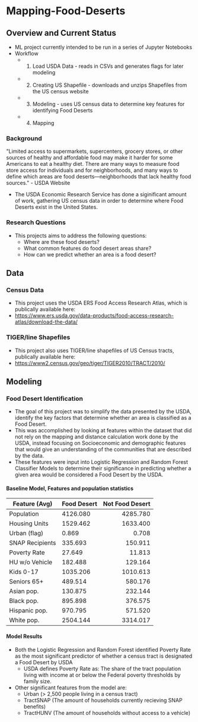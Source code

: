 # Mapping-Food-Deserts

## Overview and Current Status
- ML project currently intended to be run in a series of Jupyter Notebooks
- Workflow
    - 1. Load USDA Data -  reads in CSVs and generates flags for later modeling
    - 2. Creating US Shapefile  - downloads and unzips Shapefiles from the US census website
    - 3. Modeling  - uses US census data to determine key features for identifying Food Deserts
    - 4. Mapping 

### Background
"Limited access to supermarkets, supercenters, grocery stores, or other sources of healthy and affordable food may make it harder for some Americans to eat a healthy diet. There are many ways to measure food store access for individuals and for neighborhoods, and many ways to define which areas are food deserts—neighborhoods that lack healthy food sources." - USDA Website

- The USDA Economic Research Service has done a siginificant amount of work, gathering US census data in order to determine where Food Deserts exist in the United States.
### Research Questions
- This projects aims to address the following questions:
    - Where are these food deserts?
    - What common features do food desert areas share?
    - How can we predict whether an area is a food desert?
    
## Data

### Census Data
- This project uses the USDA ERS Food Access Research Atlas, which is publically available here:
- https://www.ers.usda.gov/data-products/food-access-research-atlas/download-the-data/

### TIGER/line Shapefiles
- This project also uses TIGER/line shapefiles of US Census tracts, publically available here:
- https://www2.census.gov/geo/tiger/TIGER2010/TRACT/2010/

## Modeling

### Food Desert Identification
- The goal of this project was to simplify the data presented by the USDA, identify the key factors that determine whether an area is classified as a Food Desert.
- This was accomplished by looking at features within the dataset that did not rely on the mapping and distance calculation work done by the USDA, instead focusing on Socioeconomic and demographic features that would give an understanding of the communities that are described by the data.
- These features were input into Logistic Regression and Random Forest Classifier Models to determine their significance in predicting whether a given area would be considered a Food Desert by the USDA.

#### Baseline Model, Features and population statistics

Feature (Avg)| Food Desert| Not Food Desert
------------ | ---------  | --------:
Population   | 4126.080   | 4285.780
Housing Units| 1529.462   | 1633.400
Urban (flag) | 0.869 | 0.708
SNAP Recipients | 335.693 | 150.911
Poverty Rate | 27.649 | 11.813
HU w/o Vehicle| 182.488 | 129.164
Kids 0-17| 1035.206 | 1010.613
Seniors 65+ | 489.514 | 580.176
Asian pop.  | 130.875 | 232.144
Black pop.  | 895.898 | 376.575
Hispanic pop.| 970.795 | 571.520
White pop.  | 2504.144 | 3314.017


#### Model Results
- Both the Logistic Regression and Random Forest identified Poverty Rate as the most significant predictor of whether a census tract is designated a Food Desert by USDA
    - USDA defines Poverty Rate as: The share of the tract population living with income at or below the Federal poverty thresholds by family size.
- Other significant features from the model are:
    - Urban (> 2,500 people living in a census tract)
    - TractSNAP (The amount of households currently recieving SNAP benefits)
    - TractHUNV (The amount of households without access to a vehicle)

